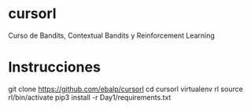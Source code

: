 # cursorl
Curso de Bandits, Contextual Bandits y Reinforcement Learning

# Instrucciones
git clone https://github.com/ebalp/cursorl
cd cursorl
virtualenv rl
source rl/bin/activate
pip3 install -r Day1/requirements.txt
